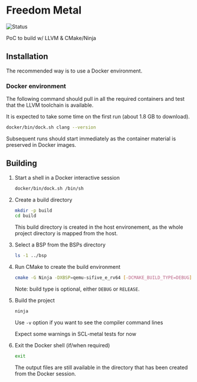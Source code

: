 # Freedom Metal

![Status](https://github.com/<owner>/<repo>/workflows/build_test/badge.svg)

PoC to build w/ LLVM & CMake/Ninja

## Installation

The recommended way is to use a Docker environment.

### Docker environment

The following command should pull in all the required containers and test that
the LLVM toolchain is available.

It is expected to take some time on the first run (about 1.8 GB to download).

````sh
docker/bin/dock.sh clang --version
````

Subsequent runs should start immediately as the container material is preserved
in Docker images.

## Building

1. Start a shell in a Docker interactive session
    ````sh
    docker/bin/dock.sh /bin/sh
    ````

2. Create a build directory
    ````sh
    mkdir -p build
    cd build
    ````
    This build directory is created in the host environement, as the whole
    project directory is mapped from the host.

3. Select a BSP from the BSPs directory
    ````sh
    ls -1 ../bsp
    ````

4. Run CMake to create the build environment
    ````sh
    cmake -G Ninja -DXBSP=qemu-sifive_e_rv64 [-DCMAKE_BUILD_TYPE=DEBUG] ..
    ````

    Note: build type is optional, either `DEBUG` or `RELEASE`.

5. Build the project
    ````sh
    ninja
    ````
    Use `-v` option if you want to see the compiler command lines

    Expect some warnings in SCL-metal tests for now

6. Exit the Docker shell (if/when required)
    ````sh
    exit
    ````

    The output files are still available in the directory that has been created
   from the Docker session.
